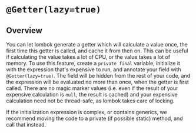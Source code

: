 # `@Getter(lazy=true)`

## Overview

You can let lombok generate a getter which will calculate a value once, the first time this getter is called, and cache it from then on. 
This can be useful if calculating the value takes a lot of CPU, or the value takes a lot of memory. 
To use this feature, create a `private final` variable, initialize it with the expression that's expensive to run, and annotate your field with `@Getter(lazy=true)`. 
The field will be hidden from the rest of your code, and the expression will be evaluated no more than once, when the getter is first called. 
There are no magic marker values (i.e. even if the result of your expensive calculation is `null`, the result is cached) and your expensive calculation need not be thread-safe, as lombok takes care of locking.

If the initialization expression is complex, or contains generics, we recommend moving the code to a private (if possible static) method, and call that instead.
